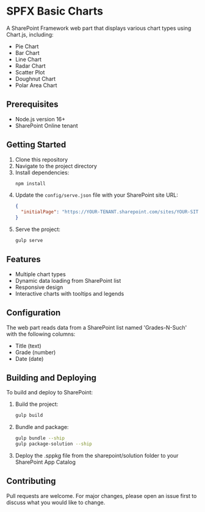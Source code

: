 # SPFX Basic Charts

A SharePoint Framework web part that displays various chart types using Chart.js, including:
- Pie Chart
- Bar Chart
- Line Chart
- Radar Chart
- Scatter Plot
- Doughnut Chart
- Polar Area Chart

## Prerequisites

- Node.js version 16+
- SharePoint Online tenant

## Getting Started

1. Clone this repository
2. Navigate to the project directory
3. Install dependencies:
   ```bash
   npm install
   ```
4. Update the `config/serve.json` file with your SharePoint site URL:
   ```json
   {
     "initialPage": "https://YOUR-TENANT.sharepoint.com/sites/YOUR-SITE/_layouts/workbench.aspx"
   }
   ```
5. Serve the project:
   ```bash
   gulp serve
   ```

## Features

- Multiple chart types
- Dynamic data loading from SharePoint list
- Responsive design
- Interactive charts with tooltips and legends

## Configuration

The web part reads data from a SharePoint list named 'Grades-N-Such' with the following columns:
- Title (text)
- Grade (number)
- Date (date)

## Building and Deploying

To build and deploy to SharePoint:

1. Build the project:
   ```bash
   gulp build
   ```
2. Bundle and package:
   ```bash
   gulp bundle --ship
   gulp package-solution --ship
   ```
3. Deploy the .sppkg file from the sharepoint/solution folder to your SharePoint App Catalog

## Contributing

Pull requests are welcome. For major changes, please open an issue first to discuss what you would like to change.


